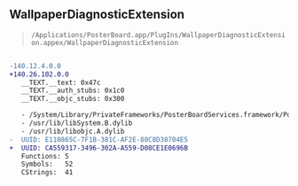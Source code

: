 ## WallpaperDiagnosticExtension

> `/Applications/PosterBoard.app/PlugIns/WallpaperDiagnosticExtension.appex/WallpaperDiagnosticExtension`

```diff

-140.12.4.0.0
+140.26.102.0.0
   __TEXT.__text: 0x47c
   __TEXT.__auth_stubs: 0x1c0
   __TEXT.__objc_stubs: 0x300

   - /System/Library/PrivateFrameworks/PosterBoardServices.framework/PosterBoardServices
   - /usr/lib/libSystem.B.dylib
   - /usr/lib/libobjc.A.dylib
-  UUID: E110865C-7F1B-381C-AF2E-80C8D38704E5
+  UUID: CA559317-3496-302A-A559-D08CE1E0696B
   Functions: 5
   Symbols:   52
   CStrings:  41

```
